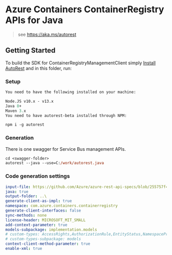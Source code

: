 # Azure Containers ContainerRegistry APIs for Java

> see https://aka.ms/autorest

## Getting Started

To build the SDK for ContainerRegistryManagementClient simply [Install AutoRest](https://github.com/Azure/autorest/blob/master/docs/install/readme.md) and in this folder, run:

### Setup
```ps
You need to have the following installed on your machine:

Node.JS v10.x - v13.x
Java 8+
Maven 3.x
You need to have autorest-beta installed through NPM:

npm i -g autorest
```

### Generation

There is one swagger for Service Bus management APIs.

```ps
cd <swagger-folder>
autorest --java --use=C:/work/autorest.java
```

### Code generation settings
``` yaml
input-file: https://github.com/Azure/azure-rest-api-specs/blob/255757f41275e8ec474361690ea8886cae8a503b/specification/containerregistry/data-plane/Microsoft.ContainerRegistry/preview/2019-08-15/containerregistry.json
java: true
output-folder: ..\
generate-client-as-impl: true
namespace: com.azure.containers.containerregistry
generate-client-interfaces: false
sync-methods: none
license-header: MICROSOFT_MIT_SMALL
add-context-parameter: true
models-subpackage: implementation.models
# custom-types: AccessRights,AuthorizationRule,EntityStatus,NamespaceProperties,MessagingSku
# custom-types-subpackage: models
context-client-method-parameter: true
enable-xml: true
```

